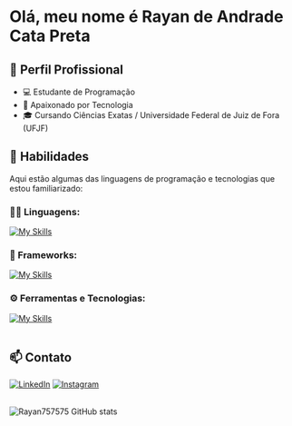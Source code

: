 # Olá, meu nome é Rayan de Andrade Cata Preta

## 💼 Perfil Profissional

- 💻 Estudante de Programação
- 🌱 Apaixonado por Tecnologia
- 🎓 Cursando Ciências Exatas / Universidade Federal de Juiz de Fora (UFJF)

## 🚀 Habilidades

Aqui estão algumas das linguagens de programação e tecnologias que estou familiarizado:

### 👨‍💻 Linguagens: 
[![My Skills](https://skillicons.dev/icons?i=java,javascript,cpp,php,py)](https://skillicons.dev)

### 🧰 Frameworks: 
[![My Skills](https://skillicons.dev/icons?i=spring,react,nextjs,tailwind)](https://skillicons.dev)

### ⚙️ Ferramentas e Tecnologias:
[![My Skills](https://skillicons.dev/icons?i=git,github,idea,mysql,nodejs,vscode)](https://skillicons.dev)<br><br>

## 📫 Contato

[![LinkedIn](https://img.shields.io/badge/-LinkedIn-000?style=for-the-badge&logo=linkedin&logoColor=0E76A8&color:FFF)](https://www.linkedin.com/in/rayan-cata-preta/)
[![Instagram](https://img.shields.io/badge/-Instagram-000?style=for-the-badge&logo=instagram)](https://www.instagram.com/rayan_catapreta/)<br><br>

![Rayan757575 GitHub stats](https://github-readme-stats.vercel.app/api?username=Rayan757575&show_icons=true&theme=github_dark&rank_icon=github) 
